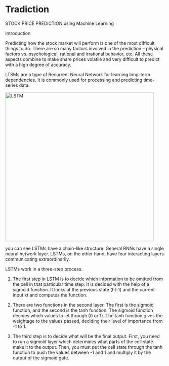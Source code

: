 # Tradiction
STOCK PRICE PREDICTION using Machine Learning

Introduction

Predicting how the stock market will perform is one of the most difficult things to do. There are so many factors involved in the prediction – physical factors vs. psychological, rational and irrational behavior, etc. All these aspects combine to make share prices volatile and very difficult to predict with a high degree of accuracy.

LTSMs are a type of Recurrent Neural Network for learning long-term dependencies. It is commonly used for processing and predicting time-series data. 

<img width="469" alt="LSTM" src="https://user-images.githubusercontent.com/88943739/166753353-820f9311-dc25-4915-a388-61cb5566ea75.png">

you can see LSTMs have a chain-like structure. General RNNs have a single neural network layer. LSTMs, on the other hand, have four interacting layers communicating extraordinarily.

LSTMs work in a three-step process.

1. The first step in LSTM is to decide which information to be omitted from the cell in that particular time step. It is decided with the help of a sigmoid function. It    looks at the previous state (ht-1) and the current input xt and computes the function.

2. There are two functions in the second layer. The first is the sigmoid function, and the second is the tanh function. The sigmoid function decides which values to let    through (0 or 1). The tanh function gives the weightage to the values passed, deciding their level of importance from -1 to 1.

3. The third step is to decide what will be the final output. First, you need to run a sigmoid layer which determines what parts of the cell state make it to the output.    Then, you must put the cell state through the tanh function to push the values between -1 and 1 and multiply it by the output of the sigmoid gate.
